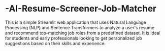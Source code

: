 # -AI-Resume-Screener-Job-Matcher
This is a simple Streamlit web application that uses Natural Language Processing (NLP) and Sentence Transformers to analyze a user's resume and recommend top-matching job roles from a predefined dataset. It is ideal for students and early professionals looking to get personalized job suggestions based on their skills and experience.
